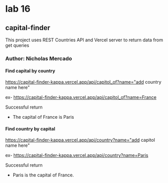 # lab 16

## capital-finder

This project uses REST Countries API and  Vercel server to return data from get queries

### Author: Nicholas Mercado

#### Find capital by country

https://capital-finder-kappa.vercel.app/api/capitol_of?name="add country name here"

ex- https://capital-finder-kappa.vercel.app/api/capitol_of?name=France

Successful return

- The capital of France is Paris

#### Find country by capital

https://capital-finder-kappa.vercel.app/api/country?name="add capitol name here"

ex- https://capital-finder-kappa.vercel.app/api/country?name=Paris

Successful return

- Paris is the capital of France.
